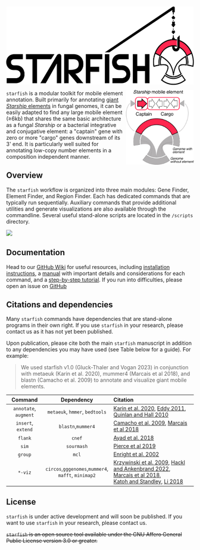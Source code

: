 <img
  src="/assets/STARFISH_LOGO.png"
  align = "center"
  style="margin: 20 auto; width: 567px; height: 210px">

<img
  src="/assets/element_logo_color.png"
  align = "right"
  style="margin: 0 auto; width: 182px; height: 200px">

```starfish``` is a modular toolkit for mobile element annotation. Built primarily for annotating [giant *Starship* elements](https://academic.oup.com/mbe/article/39/5/msac109/6588634) in fungal genomes, it can be easily adapted to find any large mobile element (≥6kb) that shares the same basic architecture as a fungal *Starship* or a bacterial integrative and conjugative element: a "captain" gene with zero or more "cargo" genes downstream of its 3' end. It is particularly well suited for annotating low-copy number elements in a composition independent manner.

## Overview

The ```starfish``` workflow is organized into three main modules: Gene Finder, Element Finder, and Region Finder. Each has dedicated commands that are typically run sequentially. Auxiliary commands that provide additional utilities and generate visualizations are also available through the commandline. Several useful stand-alone scripts are located in the `/scripts` directory. 

<img
  src="/assets/starfishWorkflow.png"
  style="display: center; margin: 0 auto; max-width: 400px">

## Documentation

Head to our [GitHub Wiki](https://github.com/egluckthaler/starfish/wiki) for useful resources, including [installation instructions](https://github.com/egluckthaler/starfish/wiki/Installation), a [manual](https://github.com/egluckthaler/starfish/wiki/Manual) with important details and considerations for each command, and a [step-by-step tutorial](https://github.com/egluckthaler/starfish/wiki/Step-by-step-tutorial). If you run into difficulties, please open an issue on [GitHub](https://github.com/egluckthaler/starfish/issues)

## Citations and dependencies

Many ```starfish``` commands have dependencies that are stand-alone programs in their own right. If you use ```starfish``` in your research, please contact us as it has not yet been published.

Upon publication, please cite both the main ```starfish``` manuscript in addition to any dependencies you may have used (see Table below for a guide). For example:
> We used starfish v1.0 (Gluck-Thaler and Vogan 2023) in conjunction with metaeuk (Karin et al. 2020), mummer4 (Marcais et al 2018), and blastn (Camacho et al. 2009) to annotate and visualize giant mobile elements.

| Command | Dependency | Citation |
|:---:|:---:|:---|
|`annotate`, `augment`| `metaeuk`, `hmmer`, `bedtools` | [Karin et al. 2020](https://pubmed.ncbi.nlm.nih.gov/32245390/), [Eddy 2011](https://pubmed.ncbi.nlm.nih.gov/22039361/), [Quinlan and Hall 2010](https://pubmed.ncbi.nlm.nih.gov/20110278/) |
|`insert`, `extend`| `blastn`,`mummer4` | [Camacho et al. 2009](https://pubmed.ncbi.nlm.nih.gov/20003500/), [Marcais et al 2018](https://pubmed.ncbi.nlm.nih.gov/29373581/) |
|`flank`| `cnef` | [Ayad et al. 2018](https://pubmed.ncbi.nlm.nih.gov/30423090/) |
|`sim`| `sourmash` | [Pierce et al 2019](https://pubmed.ncbi.nlm.nih.gov/31508216/) |
|`group`| `mcl` | [Enright et al. 2002](https://pubmed.ncbi.nlm.nih.gov/11917018/) |
|`*-viz`|`circos`,`gggenomes`,`mummer4`, <br />`mafft`, `minimap2`| [Krzywinski et al. 2009](https://pubmed.ncbi.nlm.nih.gov/19541911/), [Hackl and Ankenbrand 2022](https://thackl.github.io/gggenomes/authors.html), [Marcais et al 2018](https://pubmed.ncbi.nlm.nih.gov/29373581/), <br />[Katoh and Standley](https://pubmed.ncbi.nlm.nih.gov/23329690/), [Li 2018](https://pubmed.ncbi.nlm.nih.gov/29750242/)|

## License

```starfish``` is under active development and will soon be published. If you want to use ```starfish``` in your research, please contact us.

~~```starfish``` is an open source tool available under the GNU Affero General Public License version 3.0 or greater.~~
